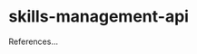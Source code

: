 # skills-management-api

References...
[](https://docs.microsoft.com/en-us/aspnet/core/tutorials/first-web-api?view=aspnetcore-3.1&tabs=visual-studio-code)